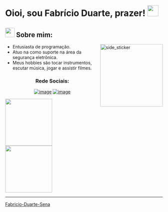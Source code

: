 # Oioi, sou Fabrício Duarte, prazer! <img src="https://media.giphy.com/media/hvRJCLFzcasrR4ia7z/giphy.gif" width="35">

## <img src="https://media.giphy.com/media/iY8CRBdQXODJSCERIr/giphy.gif" width="30px"> Sobre mim:

<img align="right" width=200px height=200px alt="side_sticker" src="https://media.giphy.com/media/TEnXkcsHrP4YedChhA/giphy.gif" />

- Entusiasta de programação.
- Atuo na como suporte na área da segurança eletrônica.
- Meus hobbies são tocar instrumentos, escutar música, jogar e assistir filmes.


<h3 align="center">Rede Sociais:</h3>
<div align="center">

[![image](https://img.shields.io/badge/LinkedIn-0077B5?style=for-the-badge&logo=linkedin&logoColor=white)](https://www.linkedin.com/in/fabrício-duarte-b87013259/)
[![image](https://img.shields.io/badge/Instagram-E4405F?style=for-the-badge&logo=instagram&logoColor=white)](https://www.instagram.com/fafsduarte/)
  
</div>

<p>
  <img height= "150" src="https://github-readme-stats.vercel.app/api?username=Fabricio-Duarte-Sena&theme=react&show_icons=true&include_all_commits=true" />
  <img height= "150" src="https://github-readme-stats.vercel.app/api/top-langs/?username=Fabricio-Duarte-Sena&theme=react&layout=compact" />
</p>

------

[Fabricio-Duarte-Sena](https://github.com/Fabricio-Duarte-Sena)
